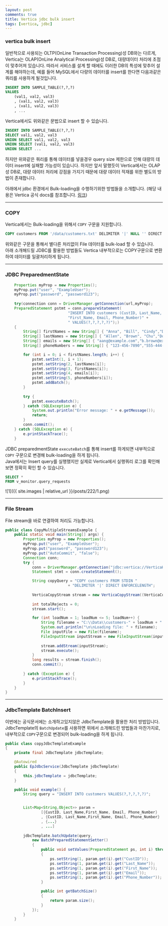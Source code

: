 ```yaml
---
layout: post
comments: true
title: Vertica jdbc bulk insert
tags: [vertica, jdbc]
---
```


### vertica bulk insert

일반적으로 사용되는 OLTP(OnLine Transaction Processing)성 DB와는 다르게, Vertica는 OLAP(OnLine Analytical Processing)성 DB로, 대량데이터 처리에 초점이 맞추어져 있습니다. 따라서 서비스를 설계 할 때에도 이러한 DB의 특성에 맞추어 설계를 해야하는데, 예를 들어 MySQL에서 다량의 데이터를 insert를 한다면 다음과같은 쿼리를 사용하게 될것입니다.  
 
```sql
INSERT INTO SAMPLE_TABLE(?,?,?)
VALUES
    (val1, val2, val3)
    , (val1, val2, val3)
    , (val1, val2, val3)
    , ...
```

Vertica에서도 위와같은 문법으로 insert 할 수 있습니다.

```sql
INSERT INTO SAMPLE_TABLE(?,?,?)
SELECT val1, val2, val3
UNION SELECT val1, val2, val3
UNION SELECT (val1, val2, val3)
UNION SELECT ...
```

하지만 위와같은 쿼리를 통해 데이터를 넣을경우 query size 제한으로 인해 대량의 데이터 insert에 실패할 가능성이 있습니다. 하지만 앞서 말했듯이 Vertica에서는 OLAP성 DB로, 대량 데이터 처리에 강점을 가지기 때문에 대량 데이터 적재를 위한 별도의 방법이 존재합니다.

아래에서 jdbc 환경에서 Bulk-loading을 수행하기위한 방법들을 소개합니다.
(해당 내용은 Vertica 공식 docs를 참조합니다. [링크](https://www.vertica.com/docs/9.2.x/HTML/Content/Authoring/ConnectingToVertica/ClientJDBC/LoadingDataThroughJDBC.htm?tocpath=Connecting%20to%20Vertica%7CClient%20Libraries%7CProgramming%20JDBC%20Client%20Applications%7CLoading%20Data%20Through%20JDBC%7C_____0))

---
### COPY 

Vertica에서는 Bulk-loading을 위해서 `COPY` 구문을 지원합니다. 

```sql
COPY customers FROM '/data/customers.txt' DELIMITER '|' NULL '' DIRECT ENFORCELENGTH
```

위와같은 구문을 통해서 별다른 처리없이 File 데이터를 bulk-load 할 수 있습니다.  
아래 소개해드릴 JDBC를 활용한 방법들도 Vertica 내부적으로는 COPY구문으로 변환하여 데이터를 일괄처리하게 됩니다.  

---
### JDBC PreparedmentState

```java
    Properties myProp = new Properties();
    myProp.put("user", "ExampleUser");
    myProp.put("password", "password123");
    
    try(connection conn = DriverManager.getConnection(url,myProp);
    PreparedStatement pstmt = conn.prepareStatement(
                            "INSERT INTO customers (CustID, Last_Name, " + 
                            "First_Name, Email, Phone_Number)" +
                            " VALUES(?,?,?,?,?)");)
    {
        String[] firstNames = new String[] { "Anna", "Bill", "Cindy","Don", "Eric" };
        String[] lastNames = new String[] { "Allen", "Brown", "Chu","Dodd", "Estavez" };
        String[] emails = new String[] { "aang@example.com","b.brown@example.com", "cindy@example.com","d.d@example.com", "e.estavez@example.com" };
        String[] phoneNumbers = new String[] { "123-456-7890","555-444-3333", "555-867-5309","555-555-1212", "781-555-0000" };

        for (int i = 0; i < firstNames.length; i++) {
            pstmt.setInt(1, i + 1);
            pstmt.setString(2, lastNames[i]);
            pstmt.setString(3, firstNames[i]);
            pstmt.setString(4, emails[i]);
            pstmt.setString(5, phoneNumbers[i]);
            pstmt.addBatch();
        }
        
        try {
            pstmt.executeBatch();
        } catch (SQLException e) {
            System.out.println("Error message: " + e.getMessage());
            return;
        }
        conn.commit();
    } catch (SQLException e) {
        e.printStackTrace();
    }
```

JDBC preparedmentState `executeBatch`를 통해 insert를 하게되면 내부적으로 `COPY` 구문으로 변경해 bulk-loading을 하게 됩니다.  
Java에서는 Insert query를 실행했지만 실제로 Vertica에서 실행쿼리 로그를 확인해보면 정확히 확인 할 수 있습니다.   

```sql
SELECT *
FROM v_monitor.query_requests
```

![1]({{ site.images | relative_url }}/posts/222/1.png)  

---

### File Stream

File stream을 바로 연결하여 처리도 가능합니다.  

```java
public class CopyMultipleStreamsExample {
    public static void main(String[] args) {
        Properties myProp = new Properties();
        myProp.put("user", "ExampleUser"); 
        myProp.put("password", "password123");
        myProp.put("AutoCommit", "false");
        Connection conn;
        try {
            conn = DriverManager.getConnection("jdbc:vertica://VerticaHost:5433/ExampleDB", myProp);
            Statement stmt = conn.createStatement();

            String copyQuery = "COPY customers FROM STDIN "
                            + "DELIMITER '|' DIRECT ENFORCELENGTH";
            
            VerticaCopyStream stream = new VerticaCopyStream((VerticaConnection) conn, copyQuery);
            
            int totalRejects = 0;
            stream.start();

            for (int loadNum = 1; loadNum <= 5; loadNum++) {
                String filename = "C:\\Data\\customers-" + loadNum + ".txt";
                System.out.println("\n\nLoading file: " + filename);
                File inputFile = new File(filename);
                FileInputStream inputStream = new FileInputStream(inputFile);
                
                stream.addStream(inputStream);
                stream.execute();
            }
            long results = stream.finish();
            conn.commit();
            
        } catch (Exception e) {
            e.printStackTrace();
        }
    }
}
```

---

### JdbcTemplate BatchInsert

이번에는 공식문서에는 소개하고있지않은 JdbcTemplate을 활용한 처리 방법입니다.  
JdbcTemplate의 `BatchUpdate`를 사용하면 위에서 소개해드린 방법들과 마찬가지로, 내부적으로 `COPY`구문으로 변경되어 bulk-loading을 하게 됩니다.

```java
public class copyJdbcTemplateExample
{
    private final JdbcTemplate jdbcTemplate;

    @Autowired
    public EpJdbcService(JdbcTemplate jdbcTemplate)
    {
        this.jdbcTemplate = jdbcTemplate;
    }

    public void example() {
        String query = "INSERT INTO customers VALUES(?,?,?,?,?)"; 


        List<Map<String,Object>> param = 
                [{CustID, Last_Name,First_Name, Email, Phone_Number}
                , {CustID, Last_Name,First_Name, Email, Phone_Number}
                , {...}
                , ...]
        
        jdbcTemplate.batchUpdate(query,
            new BatchPreparedStatementSetter()
            {
                public void setValues(PreparedStatement ps, int i) throws SQLException
                {
                    ps.setString(1, param.get(i).get("CustID"));
                    ps.setString(1, param.get(i).get("Last_Name"));
                    ps.setString(1, param.get(i).get("First_Name"));
                    ps.setString(1, param.get(i).get("Email"));
                    ps.setString(1, param.get(i).get("Phone_Number"));
                }

                public int getBatchSize()
                {
                    return param.size();
                }
            });
        }
    }
```

